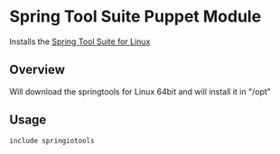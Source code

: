 
# Spring Tool Suite Puppet Module 

Installs the [Spring Tool Suite for Linux](https://spring.io) 

Overview
--------

Will download the springtools for Linux 64bit and will install it in "/opt"

## Usage

```puppet
include springiotools
```
